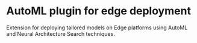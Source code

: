 # AutoML plugin for edge deployment

Extension for deploying tailored models on Edge platforms using AutoML and Neural Architecture Search techniques.
